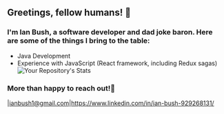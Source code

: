 ## Greetings, fellow humans! 👋
### I'm Ian Bush, a software developer and dad joke baron. Here are some of the things I bring to the table:
* Java Development
* Experience with JavaScript (React framework, including Redux sagas)
![Your Repository's Stats](https://github-readme-stats.vercel.app/api?username=XGalilei&show_icons=true)
### More than happy to reach out!💬
|ianbush1@gmail.com|https://www.linkedin.com/in/ian-bush-929268131/
<!--
**XGalilei/XGalilei** is a ✨ _special_ ✨ repository because its `README.md` (this file) appears on your GitHub profile.

Here are some ideas to get you started:

- 🔭 I’m currently working on ...
- 🌱 I’m currently learning ...
- 👯 I’m looking to collaborate on ...
- 🤔 I’m looking for help with ...
- 💬 Ask me about ...
- 📫 How to reach me: ...
- 😄 Pronouns: ...
- ⚡ Fun fact: ...
-->
